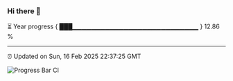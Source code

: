 ### Hi there 👋

⏳ Year progress { ███▁▁▁▁▁▁▁▁▁▁▁▁▁▁▁▁▁▁▁▁▁▁▁▁▁▁▁ } 12.86 %

---

⏰ Updated on Sun, 16 Feb 2025 22:37:25 GMT

![Progress Bar CI](https://github.com/IshwaranRudhara/GIT-ACTION/workflows/Progress%20Bar%20CI/badge.svg)
